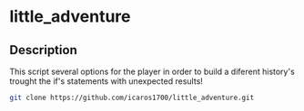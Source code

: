 # little_adventure

## Description

This script several options for the player in order to build a diferent history's trought the if's statements with unexpected results! 


```bash
git clone https://github.com/icaros1700/little_adventure.git